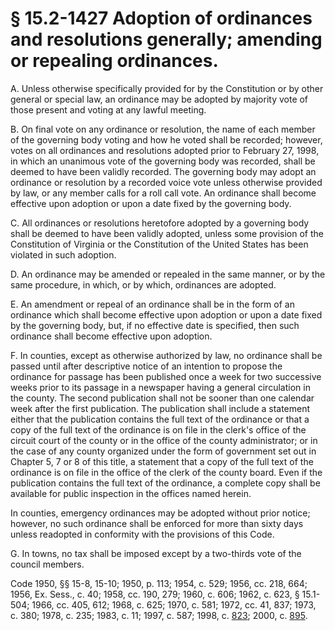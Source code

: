 # § 15.2-1427 Adoption of ordinances and resolutions generally; amending or repealing ordinances.

<p>A. Unless otherwise specifically provided for by the Constitution or by other general or special law, an ordinance may be adopted by majority vote of those present and voting at any lawful meeting.</p><p>B. On final vote on any ordinance or resolution, the name of each member of the governing body voting and how he voted shall be recorded; however, votes on all ordinances and resolutions adopted prior to February 27, 1998, in which an unanimous vote of the governing body was recorded, shall be deemed to have been validly recorded. The governing body may adopt an ordinance or resolution by a recorded voice vote unless otherwise provided by law, or any member calls for a roll call vote. An ordinance shall become effective upon adoption or upon a date fixed by the governing body.</p><p>C. All ordinances or resolutions heretofore adopted by a governing body shall be deemed to have been validly adopted, unless some provision of the Constitution of Virginia or the Constitution of the United States has been violated in such adoption.</p><p>D. An ordinance may be amended or repealed in the same manner, or by the same procedure, in which, or by which, ordinances are adopted.</p><p>E. An amendment or repeal of an ordinance shall be in the form of an ordinance which shall become effective upon adoption or upon a date fixed by the governing body, but, if no effective date is specified, then such ordinance shall become effective upon adoption.</p><p>F. In counties, except as otherwise authorized by law, no ordinance shall be passed until after descriptive notice of an intention to propose the ordinance for passage has been published once a week for two successive weeks prior to its passage in a newspaper having a general circulation in the county. The second publication shall not be sooner than one calendar week after the first publication. The publication shall include a statement either that the publication contains the full text of the ordinance or that a copy of the full text of the ordinance is on file in the clerk's office of the circuit court of the county or in the office of the county administrator; or in the case of any county organized under the form of government set out in Chapter 5, 7 or 8 of this title, a statement that a copy of the full text of the ordinance is on file in the office of the clerk of the county board. Even if the publication contains the full text of the ordinance, a complete copy shall be available for public inspection in the offices named herein.</p><p>In counties, emergency ordinances may be adopted without prior notice; however, no such ordinance shall be enforced for more than sixty days unless readopted in conformity with the provisions of this Code.</p><p>G. In towns, no tax shall be imposed except by a two-thirds vote of the council members.</p><p>Code 1950, §§ 15-8, 15-10; 1950, p. 113; 1954, c. 529; 1956, cc. 218, 664; 1956, Ex. Sess., c. 40; 1958, cc. 190, 279; 1960, c. 606; 1962, c. 623, § 15.1-504; 1966, cc. 405, 612; 1968, c. 625; 1970, c. 581; 1972, cc. 41, 837; 1973, c. 380; 1978, c. 235; 1983, c. 11; 1997, c. 587; 1998, c. <a href='http://lis.virginia.gov/cgi-bin/legp604.exe?981+ful+CHAP0823'>823</a>; 2000, c. <a href='http://lis.virginia.gov/cgi-bin/legp604.exe?001+ful+CHAP0895'>895</a>.</p>